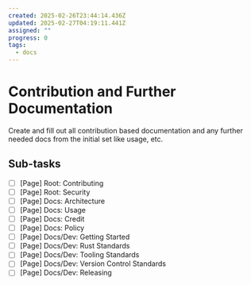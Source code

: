 ```yaml
---
created: 2025-02-26T23:44:14.436Z
updated: 2025-02-27T04:19:11.441Z
assigned: ""
progress: 0
tags:
  - docs
---
```


# Contribution and Further Documentation

Create and fill out all contribution based documentation and any further needed docs from the initial set like usage, etc.

## Sub-tasks

- [ ] [Page] Root: Contributing
- [ ] [Page] Root: Security
- [ ] [Page] Docs: Architecture
- [ ] [Page] Docs: Usage
- [ ] [Page] Docs: Credit
- [ ] [Page] Docs: Policy
- [ ] [Page] Docs/Dev: Getting Started
- [ ] [Page] Docs/Dev: Rust Standards
- [ ] [Page] Docs/Dev: Tooling Standards
- [ ] [Page] Docs/Dev: Version Control Standards
- [ ] [Page] Docs/Dev: Releasing
